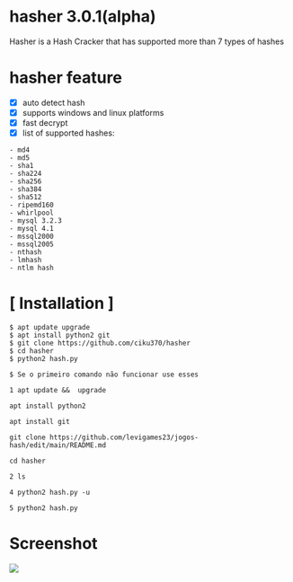 # hasher 3.0.1(alpha)

Hasher is a Hash Cracker that has supported more than 7 types of hashes

# hasher feature
- [x] auto detect hash
- [x] supports windows and linux platforms
- [x] fast decrypt
- [x] list of supported hashes:
```
- md4
- md5
- sha1
- sha224
- sha256 
- sha384
- sha512
- ripemd160
- whirlpool
- mysql 3.2.3
- mysql 4.1
- mssql2000
- mssql2005
- nthash
- lmhash
- ntlm hash
``` 
# [ Installation ]
```
$ apt update upgrade
$ apt install python2 git
$ git clone https://github.com/ciku370/hasher
$ cd hasher
$ python2 hash.py 

$ Se o primeiro comando não funcionar use esses

1 apt update &&  upgrade

apt install python2

apt install git

git clone https://github.com/levigames23/jogos-hash/edit/main/README.md

cd hasher

2 ls

4 python2 hash.py -u

5 python2 hash.py

```
# Screenshot
<img src=".images/hasher.png" />
